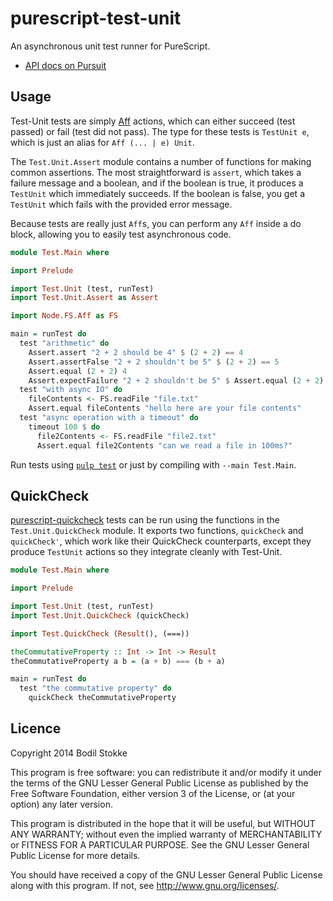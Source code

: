 # purescript-test-unit

An asynchronous unit test runner for PureScript.

* [API docs on Pursuit](http://pursuit.purescript.org/packages/purescript-test-unit/)

## Usage

Test-Unit tests are simply
[Aff](https://github.com/slamdata/purescript-aff) actions, which can
either succeed (test passed) or fail (test did not pass). The type for
these tests is `TestUnit e`, which is just an alias for `Aff (... | e)
Unit`.

The `Test.Unit.Assert` module contains a number of functions for
making common assertions. The most straightforward is `assert`, which
takes a failure message and a boolean, and if the boolean is true, it
produces a `TestUnit` which immediately succeeds. If the boolean is
false, you get a `TestUnit` which fails with the provided error
message.

Because tests are really just `Aff`s, you can perform any `Aff` inside
a do block, allowing you to easily test asynchronous code.

```purescript
module Test.Main where

import Prelude

import Test.Unit (test, runTest)
import Test.Unit.Assert as Assert

import Node.FS.Aff as FS

main = runTest do
  test "arithmetic" do
    Assert.assert "2 + 2 should be 4" $ (2 + 2) == 4
    Assert.assertFalse "2 + 2 shouldn't be 5" $ (2 + 2) == 5
    Assert.equal (2 + 2) 4
    Assert.expectFailure "2 + 2 shouldn't be 5" $ Assert.equal (2 + 2) 5
  test "with async IO" do
    fileContents <- FS.readFile "file.txt"
    Assert.equal fileContents "hello here are your file contents"
  test "async operation with a timeout" do
    timeout 100 $ do
      file2Contents <- FS.readFile "file2.txt"
      Assert.equal file2Contents "can we read a file in 100ms?"
```

Run tests using [`pulp test`](https://github.com/bodil/pulp) or just
by compiling with `--main Test.Main`.

## QuickCheck

[purescript-quickcheck](https://github.com/purescript/purescript-quickcheck)
tests can be run using the functions in the `Test.Unit.QuickCheck`
module. It exports two functions, `quickCheck` and `quickCheck'`,
which work like their QuickCheck counterparts, except they produce
`TestUnit` actions so they integrate cleanly with Test-Unit.

```purescript
module Test.Main where

import Prelude

import Test.Unit (test, runTest)
import Test.Unit.QuickCheck (quickCheck)

import Test.QuickCheck (Result(), (===))

theCommutativeProperty :: Int -> Int -> Result
theCommutativeProperty a b = (a + b) === (b + a)

main = runTest do
  test "the commutative property" do
    quickCheck theCommutativeProperty
```

## Licence

Copyright 2014 Bodil Stokke

This program is free software: you can redistribute it and/or modify
it under the terms of the GNU Lesser General Public License as
published by the Free Software Foundation, either version 3 of the
License, or (at your option) any later version.

This program is distributed in the hope that it will be useful, but
WITHOUT ANY WARRANTY; without even the implied warranty of
MERCHANTABILITY or FITNESS FOR A PARTICULAR PURPOSE. See the GNU
Lesser General Public License for more details.

You should have received a copy of the GNU Lesser General Public
License along with this program. If not, see
<http://www.gnu.org/licenses/>.
